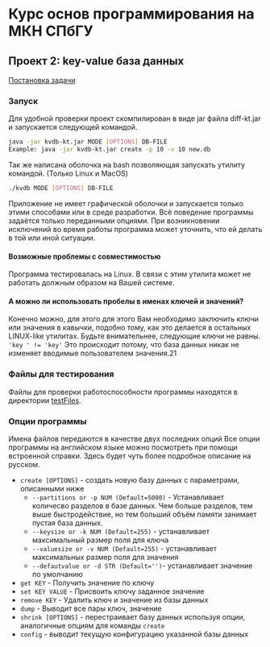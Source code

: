 # Курс основ программирования на МКН СПбГУ
## Проект 2: key-value база данных

[Постановка задачи](./TASK.md)

### Запуск
Для удобной проверки проект скомпилирован в виде jar файла diff-kt.jar и запускается следующей командой.
```sh 
java -jar kvdb-kt.jar MODE [OPTIONS] DB-FILE
Example: java -jar kvdb-kt.jar create -p 10 -v 10 new.db 
```
Так же написана оболочка на bash позволяющая запускать утилиту командой. (Только Linux и MacOS)
```sh
./kvdb MODE [OPTIONS] DB-FILE
```
Приложение не имеет графической оболочки и запускается только этими способами или в среде разработки. Всё поведение программы задаётся только переданными опциями. При возникновении исключений во время работы программа может уточнить, что ей делать в той или иной ситуации.
#### Возможные проблемы с совместимостью
Программа тестировалась на Linux. В связи с этим утилита может не работать должным образом на Вашей системе.
#### А можно ли использовать пробелы в именах ключей и значений?
Конечно можно, для этого для этого Вам необходимо заключить ключи или значения в кавычки, подобно тому, как это делается в остальных LINUX-like утилитах. Будьте внимательнее, следующие ключи не равны.
``'key ' != 'key'`` Это происходит потому, что база данных никак не изменяет вводимые пользователем значения.21
### Файлы для тестирования
Файлы для проверки работоспособности программы находятся в директории [testFiles](./testFiles).

### Опции программы
Имена файлов передаются в качестве двух последних опций
Все опции программы на английском языке можно посмотреть при помощи встроенной справки.
Здесь будет чуть более подробное описание на русском.
+ ``create [OPTIONS]`` - создать новую базу данных с параметрами, описанными ниже
    + ``--partitions or -p NUM (Default=5000)`` - Устанавливает количесво разделов в базе данных. Чем больше разделов, тем выше быстродействие, но тем больший объём памяти занимает пустая база данных.
    + ``--keysize or -k NUM (Default=255)`` - устанавливает максимальный размер поля для ключа
    + ``--valuesize or -v NUM (Default=255)`` - устанавливает максимальных размер поля для значения
    + ``--defautvalue or -d STR (Default='')``- устанавливает значение по умолчанию
+ ``get KEY`` - Получить значение по ключу
+ ``set KEY VALUE`` - Присвоить ключу заданное значение
+ ``remove KEY`` - Удалить ключ и значение из базы данных
+ ``dump`` - Выводит все пары ключ, значение
+ ``shrink [OPTIONS]`` - перестраивает базу данных используя опции, аналогичные опциям для команды ``create``
+ ``config`` - выводит текущую конфигурацию указанной базы данных